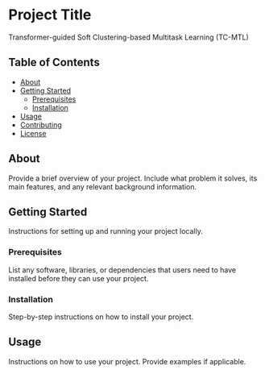# Project Title

Transformer-guided Soft Clustering-based Multitask Learning (TC-MTL)
## Table of Contents
- [About](#about)
- [Getting Started](#getting-started)
  - [Prerequisites](#prerequisites)
  - [Installation](#installation)
- [Usage](#usage)
- [Contributing](#contributing)
- [License](#license)

## About
Provide a brief overview of your project. Include what problem it solves, its main features, and any relevant background information.

## Getting Started
Instructions for setting up and running your project locally.

### Prerequisites
List any software, libraries, or dependencies that users need to have installed before they can use your project.

### Installation
Step-by-step instructions on how to install your project.

## Usage
Instructions on how to use your project. Provide examples if applicable.



